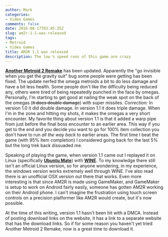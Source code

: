 ```yaml
---
author: Mark
categories:
- Video Games
comments: false
date: 2016-08-17T03:45:35Z
slug: am2r-1-1-was-released
tags:
- Metroid
- Video Games
title: AM2R 1.1 was released
description: The low % speed runs of this game are crazy
---
```


**[Another Metroid 2 Remake](http://metroid2remake.blogspot.com/ "Have I mentioned how good this game is? Because it is sooo good!")** has been updated. Apparently the "go invisible when you get the gravity suit" bug some people were getting has been fixed. The update nerfed the omega metroids a bit to do less damage and have a bit less health. Some people don't like the difficulty being reduced any, others were tired of being repeatedly punched in the face by omegas. Personally, I'm starting to get good at nailing the weak spot on the back of the omegas (~~it does double damage~~) with super missiles. *Correction:* In version 1.0 it did double damage. In version 1.1 it does triple damage. When I'm in the zone and hitting my shots, it makes the omegas a very short encounter. My favorite thing about version 1.1 is that it added a warp pipe from just before the final boss encounter to an earlier area. This way if you get to the end and you decide you want to go for 100% item collection you don't have to run _all the way back_ to earlier areas. The first time I beat the game (with 95% item completion) I considered going back for the last 5% but the long trek back dissuaded me.

<!--more-->

Speaking of playing the game, when version 1.1 came out I replayed it on Linux (specifically **[Ubuntu Mate](https://ubuntu-mate.org/)**) with **[WINE](https://www.winehq.org/)**. To my knowledge there still isn't an official Linux version, so for anyone wondering, in my experience, the windows version works extremely well through WINE. I've also read there is an unofficial OSX version out there that works. Even more interesting is that since AM2R is made using GameMaker, and GameMaker is setup to work on Android fairly easily, someone has gotten AM2R working on their Android phone. I can't imagine the frustration using touch screen controls on a precision platformer like AM2R would create, but it's now possible.

At the time of this writing, version 1.1 hasn't been hit with a DMCA. Instead of posting download links on the website, it has a link to a separate website that has the download links. So if for some reason you haven't yet tried Another Metroid 2 Remake, now is a great time to download it.
